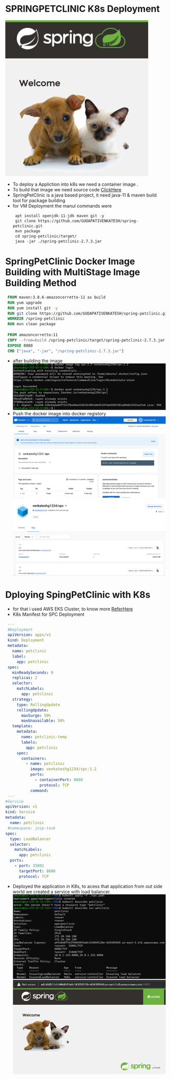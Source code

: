 # SPRINGPETCLINIC K8s Deployment
  ![PreView](download.png)
  * To deploy a Appliction into k8s we need a container image . 
  * To build that image we need source code [ClickHere](https://github.com/GUDAPATIVENKATESH/spring-petclinic.git) 
  * SpringPetClinic is a java based project, it need java-11 & maven build tool for package building
  * for VM Deployment the manul commands were
    ```#!/bin/bash
     apt install openjdk-11-jdk maven git -y
     git clone https://github.com/GUDAPATIVENKATESH/spring-petclinic.git
     mvn package
     cd spring-petclinic/target/
     java -jar ./spring-petclinic-2.7.3.jar
     ```
# SpringPetClinic Docker Image Building with MultiStage Image Building Method
  ```Dockerfile
   FROM maven:3.8.6-amazoncorretto-11 as build
   RUN yum upgrade
   RUN yum install git -y
   RUN git clone https://github.com/GUDAPATIVENKATESH/spring-petclinic.git
   WORKDIR /spring-petclinic
   RUN mvn clean package

   FROM amazoncorretto:11
   COPY --from=build /spring-petclinic/target/spring-petclinic-2.7.3.jar /spring-petclinic-2.7.3.jar
   EXPOSE 8080
   CMD ["java", "-jar", "/spring-petclinic-2.7.3.jar"]
  ```
  * after building the image 
  ![PreView](spc4.png)
  * Push the docker image into docker registory
  ![PreView](spc3.png)
  ![PreView](spc5.png)
# Dploying SpingPetClinic with K8s
  * for that i used AWS EKS Cluster, to know more [ReferHere](https://github.com/GUDAPATIVENKATESH/Documentation/blob/main/EKS-ClusterSetUp.md)
  * K8s Manifest for SPC Deployment
  ```yaml
   ---
   #Deployment
   apiVersion: apps/v1
   kind: Deployment
   metadata:
     name: petclinic
     label:
       app: petclinic
   spec: 
     minReadySeconds: 9
     replicas: 2
     selector: 
       matchLabels:
         app: petclinic
     strategy:
       type: RollingUpdate
       rollingUpdate: 
         maxSurge: 50%
         maxUnavailable: 50%
     template:
       metadata: 
         name: petclinic-temp
         labels: 
           app: petclinic
       spec:
         containers: 
           - name: petclinic
             image: venkateshg1234/spc:1.2
             ports: 
               - containerPort: 8080
                 protocol: TCP
             command:
   ---
  #Service
  apiVersion: v1
  kind: Service
  metadata:
    name: petclinic
   #namespace: joip-task
  spec:
    type: LoadBalancer
    selector:
      matchLabels:
        app: petclinic
    ports:
      - port: 35001
        targetPort: 8080
        protocol: TCP
  ```
  * Deployed the application in K8s, to acess that application from out side world we created a service with load balancer.
![PreView](spc1.png)
![PreView](spc2.png)